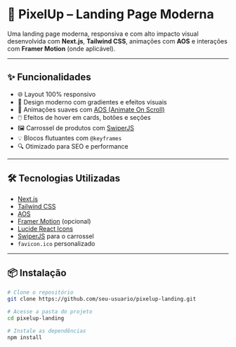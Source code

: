 # 🚀 PixelUp – Landing Page Moderna

Uma landing page moderna, responsiva e com alto impacto visual desenvolvida com **Next.js**, **Tailwind CSS**, animações com **AOS** e interações com **Framer Motion** (onde aplicável).



---

## ✨ Funcionalidades

- 🌐 Layout 100% responsivo
- 🎨 Design moderno com gradientes e efeitos visuais
- 🧲 Animações suaves com [AOS (Animate On Scroll)](https://michalsnik.github.io/aos/)
- 🖱️ Efeitos de hover em cards, botões e seções
- 🖼️ Carrossel de produtos com [SwiperJS](https://swiperjs.com/)
- 💡 Blocos flutuantes com `@keyframes`
- 🔍 Otimizado para SEO e performance

---

## 🛠 Tecnologias Utilizadas

- [Next.js](https://nextjs.org/)
- [Tailwind CSS](https://tailwindcss.com/)
- [AOS](https://michalsnik.github.io/aos/)
- [Framer Motion](https://www.framer.com/motion/) (opcional)
- [Lucide React Icons](https://lucide.dev/)
- [SwiperJS](https://swiperjs.com/) para o carrossel
- `favicon.ico` personalizado

---

## 📦 Instalação

```bash
# Clone o repositório
git clone https://github.com/seu-usuario/pixelup-landing.git

# Acesse a pasta do projeto
cd pixelup-landing

# Instale as dependências
npm install
